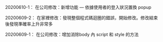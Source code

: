 
20200610-1：
    在公司修改：新增功能 — 依據使用者的登入狀況置換 popup

20200609-2：
    在家裡修改：發現整個程式碼迴圈的錯誤，開始修改。修改結束後發現準確率上升非常多

20200609-1：
    在公司修改：增加消除body 內 script 和 style 的方法

    